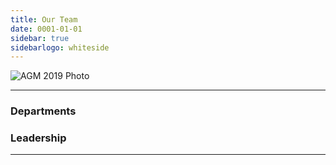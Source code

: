 ```yaml
---
title: Our Team
date: 0001-01-01
sidebar: true
sidebarlogo: whiteside
---
```


![AGM 2019 Photo](/images/agm2019exec.png)

---

### **Departments**

### **Leadership**

---
